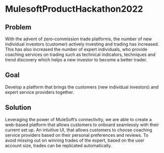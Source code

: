 # MulesoftProductHackathon2022

## Problem
With the advent of zero-commission trade platforms, the number of new individual investors (customer) actively investing and trading has increased. This has also increased the number of expert individuals, who provide coaching services on trading such as technical indicators, techniques and trend discovery which helps a new investor to become a better trader.

## Goal 
Develop a platform that brings the customers (new individual investors) and expert service providers together.

## Solution
Leveraging the power of MuleSoft’s connectivity, we are able to create a web-based platform that allows customers to onboard seamlessly with their current set up. An intuitive UI, that allows customers to choose coaching service providers based on their personal preferences and reviews. To avoid missing out on winning trades of the expert,  based on the user account size, trades can be replicated automatically.
